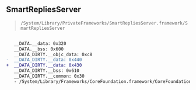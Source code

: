 ## SmartRepliesServer

> `/System/Library/PrivateFrameworks/SmartRepliesServer.framework/SmartRepliesServer`

```diff

   __DATA.__data: 0x320
   __DATA.__bss: 0x600
   __DATA_DIRTY.__objc_data: 0xc8
-  __DATA_DIRTY.__data: 0x440
+  __DATA_DIRTY.__data: 0x430
   __DATA_DIRTY.__bss: 0x610
   __DATA_DIRTY.__common: 0x30
   - /System/Library/Frameworks/CoreFoundation.framework/CoreFoundation

```
